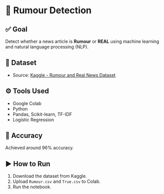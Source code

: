 # 📰 Rumour Detection 

## ✅ Goal
Detect whether a news article is **Rumour** or **REAL** using machine learning and natural language processing (NLP).

## 📂 Dataset
- Source: [Kaggle - Rumour and Real News Dataset](https://www.kaggle.com/datasets/clmentbisaillon/rumour-and-real-news-dataset)

## ⚙️ Tools Used
- Google Colab
- Python
- Pandas, Scikit-learn, TF-IDF
- Logistic Regression

## 🎯 Accuracy
Achieved around 96% accuracy.

## ▶️ How to Run
1. Download the dataset from Kaggle.
2. Upload `Rumour.csv` and `True.csv` to Colab.
3. Run the notebook.
